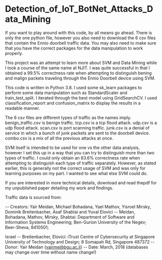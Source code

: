 # Detection_of_IoT_BotNet_Attacks_Data_Mining
If you want to play around with this code, by all means go ahead. There is only the one python file, however you also need to download the 6 csv files that contain the Ennio doorbell traffic data. You may also need to make sure that you have the correct packages for the data manipulation to work properly.

This project was an attempt to learn more about SVM and Data Mining while I took a course of the same name at NJIT. I was quite successful in that I obtained a 99.5% correctness rate when attempting to distinguish bening and malign packets traveling through the Ennio Doorbell device using SVM.

This code is written in Python 3.8. I used some sk_learn packages to perform some data manipulation such as StandardScaler and train_test_split. I iterated through the best model using GridSearchCV. I used classification_report and confusion_matrix to display the results in a readable manner.

The 6 csv files are different types of traffic as the names imply. benign_traffic.csv is benign traffic.  tcp.csv is a tcp flood attack. udp.csv is a udp flood attack. scan.csv is port scanning traffic. junk.csv is a denial of service in which a bunch of junk packets are sent to the doorbell device. combo.csv is a mix of all the previous attacks at once. 

SVM itself is intended to be used for one vs the other data analysis, however I set this up in a way that you can try to distinguish more than two types of traffic. I could only obtain an 83.6% correctness rate when attempting to distinguish each type of traffic separately. However, as stated earlier, this is generally not the correct usage of SVM and was only for learning purposes on my part. I wanted to see what else SVM could do.


If you are interested in more technical details, download and read thepdf for my unpublished paper detailing my work and findings.


Traffic data is sourced from:

   -- Creators: Yair Meidan, Michael Bohadana, Yael Mathov, Yisroel Mirsky, Dominik Breitenbacher, Asaf Shabtai and Yuval Elovici
   -- Meidan, Bohadana, Mathov, Mirsky, Shabtai: Department of Software and Information Systems Engineering; Ben-Gurion University of the Negev; Beer-Sheva, 8410501; 
   
Israel
   -- Breitenbacher, Elovici: iTrust Centre of Cybersecurity at Singapore University of Technology and Design; 8 Somapah Rd, Singapore 487372
   -- Donor: Yair Meidan (yairme@bgu.ac.il)
   -- Date: March, 2018 (databases may change over time without name change!)
